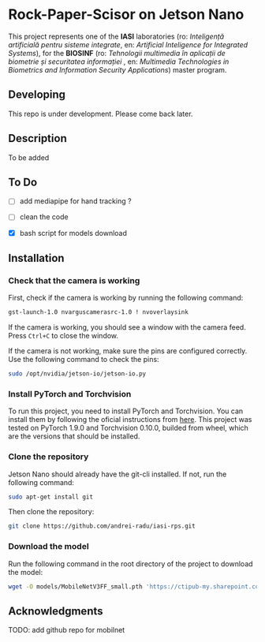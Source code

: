 # Rock-Paper-Scisor on Jetson Nano

This project represents one of the **IASI** laboratories (ro: _Inteligență artificială pentru sisteme integrate_, en: _Artificial Inteligence for Integrated Systems_), for the **BIOSINF** (ro: _Tehnologii multimedia în aplicații de biometrie și securitatea informației_ , en: _Multimedia Technologies in Biometrics and Information Security Applications_) master program.

## Developing
This repo is under development. Please come back later.


## Description
To be added

## To Do
- [ ] add mediapipe for hand tracking ?
- [ ] clean the code
- [x] bash script for models download


## Installation

### Check that the camera is working

First, check if the camera is working by running the following command:
```bash
gst-launch-1.0 nvarguscamerasrc-1.0 ! nvoverlaysink
```

If the camera is working, you should see a window with the camera feed. Press `Ctrl+C` to close the window.

If the camera is not working, make sure the pins are configured correctly. Use the following command to check the pins:
```bash
sudo /opt/nvidia/jetson-io/jetson-io.py
```

### Install PyTorch and Torchvision
To run this project, you need to install PyTorch and Torchvision. You can install them by following the oficial instructions from [here](https://qengineering.eu/install-pytorch-on-jetson-nano.html). This project was tested on PyTorch 1.9.0 and Torchvision 0.10.0, builded from wheel, which are the versions that should be installed.


### Clone the repository
Jetson Nano should already have the git-cli installed. If not, run the following command:
```bash
sudo apt-get install git
```

Then clone the repository:
```bash
git clone https://github.com/andrei-radu/iasi-rps.git
```


### Download the model
Run the following command in the root directory of the project to download the model:
```bash
wget -O models/MobileNetV3FF_small.pth 'https://ctipub-my.sharepoint.com/:u:/g/personal/andrei_radu_danila_stud_etti_upb_ro/EZXgxLpmO7hOt4GqmMwleXQBE509Mq81vP7F6khJg4MgaQ?e=0VA5NQ&download=1'
```




## Acknowledgments
TODO: add github repo for mobilnet

